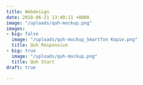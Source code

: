 ```yaml
---
title: Webdesign
date: 2018-06-21 13:40:11 +0000
image: "/uploads/quh-mockup.png"
images:
- big: false
  image: "/uploads/quh-mockup_Smartfon Kopie.png"
  title: Quh Responsive
- big: true
  image: "/uploads/quh-mockup.png"
  title: Quh Start
draft: true

---
```

